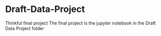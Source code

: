 # Draft-Data-Project
Thinkful final project
The final project is the jupyter notebook in the Draft Data Project folder
